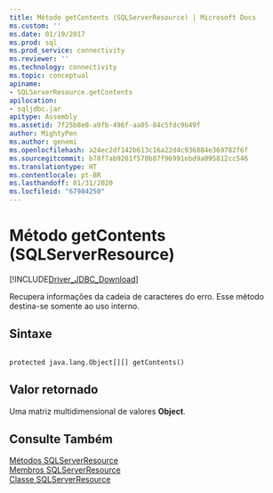```yaml
---
title: Método getContents (SQLServerResource) | Microsoft Docs
ms.custom: ''
ms.date: 01/19/2017
ms.prod: sql
ms.prod_service: connectivity
ms.reviewer: ''
ms.technology: connectivity
ms.topic: conceptual
apiname:
- SQLServerResource.getContents
apilocation:
- sqljdbc.jar
apitype: Assembly
ms.assetid: 7f25b8e0-a9fb-496f-aa05-84c5fdc9b49f
author: MightyPen
ms.author: genemi
ms.openlocfilehash: a24ec2df142b613c16a22d4c936884e369782f6f
ms.sourcegitcommit: b78f7ab9281f570b87f96991ebd9a095812cc546
ms.translationtype: HT
ms.contentlocale: pt-BR
ms.lasthandoff: 01/31/2020
ms.locfileid: "67984250"
---
```

# <a name="getcontents-method-sqlserverresource"></a>Método getContents (SQLServerResource)
[!INCLUDE[Driver_JDBC_Download](../../../includes/driver_jdbc_download.md)]

  Recupera informações da cadeia de caracteres do erro. Esse método destina-se somente ao uso interno.  
  
## <a name="syntax"></a>Sintaxe  
  
```  
  
protected java.lang.Object[][] getContents()  
```  
  
## <a name="return-value"></a>Valor retornado  
 Uma matriz multidimensional de valores **Object**.  
  
## <a name="see-also"></a>Consulte Também  
 [Métodos SQLServerResource](../../../connect/jdbc/reference/sqlserverresource-methods.md)   
 [Membros SQLServerResource](../../../connect/jdbc/reference/sqlserverresource-members.md)   
 [Classe SQLServerResource](../../../connect/jdbc/reference/sqlserverresource-class.md)  
  
  
